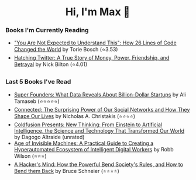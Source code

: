 <h1 align="center">Hi, I'm Max 👋</h1>

<!-- <p align="center">
  <a href="https://discordapp.com/channels/@me/USERID/694118037036466187">
    <img alt="Discord" title="Discord" height="48" width="48" src="assets/discordIcon.svg">
  </a>
</p>-->

### Books I'm Currently Reading

<!-- GOODREADS-LIST:START -->
- ["You Are Not Expected to Understand This": How 26 Lines of Code Changed the World](https://www.goodreads.com/review/show/5657631733?utm_medium=api&utm_source=rss) by Torie Bosch (⭐️3.53)
- [Hatching Twitter: A True Story of Money, Power, Friendship, and Betrayal](https://www.goodreads.com/review/show/5130671815?utm_medium=api&utm_source=rss) by Nick Bilton (⭐️4.01)
<!-- GOODREADS-LIST:END -->
### Last 5 Books I've Read

<!-- GOODREADS-READ-LIST:START -->
- [Super Founders: What Data Reveals About Billion-Dollar Startups](https://www.goodreads.com/review/show/5585881562?utm_medium=api&utm_source=rss) by Ali Tamaseb (⭐⭐⭐⭐⭐)
- [Connected: The Surprising Power of Our Social Networks and How They Shape Our Lives](https://www.goodreads.com/review/show/5603519835?utm_medium=api&utm_source=rss) by Nicholas A. Christakis (⭐⭐⭐⭐)
- [Coldfusion Presents: New Thinking: From Einstein to Artificial Intelligence, the Science and Technology That Transformed Our World](https://www.goodreads.com/review/show/5573987977?utm_medium=api&utm_source=rss) by Dagogo Altraide (unrated)
- [Age of Invisible Machines: A Practical Guide to Creating a Hyperautomated Ecosystem of Intelligent Digital Workers](https://www.goodreads.com/review/show/5537136256?utm_medium=api&utm_source=rss) by Robb Wilson (⭐⭐⭐)
- [A Hacker's Mind: How the Powerful Bend Society's Rules, and How to Bend them Back](https://www.goodreads.com/review/show/5509384619?utm_medium=api&utm_source=rss) by Bruce Schneier (⭐⭐⭐⭐)
<!-- GOODREADS-READ-LIST:END -->
